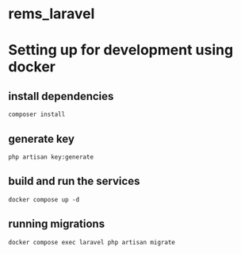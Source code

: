 # rems_laravel

# Setting up for development using docker
## install dependencies
```
composer install
```

## generate key
```
php artisan key:generate
```

## build and run the services
```
docker compose up -d
```

## running migrations
```
docker compose exec laravel php artisan migrate
```

